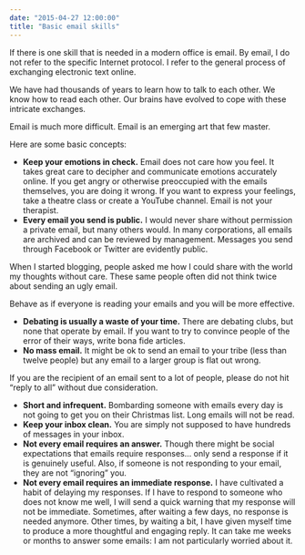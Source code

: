 ```yaml
---
date: "2015-04-27 12:00:00"
title: "Basic email skills"
---
```




If there is one skill that is needed in a modern office is email. By email, I do not refer to the specific Internet protocol. I refer to the general process of exchanging electronic text online.

We have had thousands of years to learn how to talk to each other. We know how to read each other. Our brains have evolved to cope with these intricate exchanges.

Email is much more difficult. Email is an emerging art that few master.

Here are some basic concepts:

- __Keep your emotions in check.__ Email does not care how you feel. It takes great care to decipher and communicate emotions accurately online. If you get angry or otherwise preoccupied with the emails themselves, you are doing it wrong. If you want to express your feelings, take a theatre class or create a YouTube channel. Email is not your therapist.
- __Every email you send is public.__ I would never share without permission a private email, but many others would. In many corporations, all emails are archived and can be reviewed by management. Messages you send through Facebook or Twitter are evidently public.

When I started blogging, people asked me how I could share with the world my thoughts without care. These same people often did not think twice about sending an ugly email.

Behave as if everyone is reading your emails and you will be more effective. 
- __Debating is usually a waste of your time.__ There are debating clubs, but none that operate by email. If you want to try to convince people of the error of their ways, write bona fide articles. 
- __No mass email.__ It might be ok to send an email to your tribe (less than twelve people) but any email to a larger group is flat out wrong.

If you are the recipient of an email sent to a lot of people, please do not hit &ldquo;reply to all&rdquo; without due consideration.
- __Short and infrequent.__ Bombarding someone with emails every day is not going to get you on their Christmas list. Long emails will not be read. 
- __Keep your inbox clean.__ You are simply not supposed to have hundreds of messages in your inbox. 
- __Not every email requires an answer.__ Though there might be social expectations that emails require responses&hellip; only send a response if it is genuinely useful. Also, if someone is not responding to your email, they are not &ldquo;ignoring&rdquo; you.
- __Not every email requires an immediate response.__ I have cultivated a habit of delaying my responses. If I have to respond to someone who does not know me well, I will send a quick warning that my response will not be immediate. Sometimes, after waiting a few days, no response is needed anymore. Other times, by waiting a bit, I have given myself time to produce a more thoughtful and engaging reply. It can take me weeks or months to answer some emails: I am not particularly worried about it.


